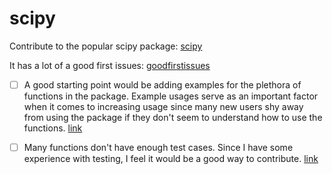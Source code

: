 # scipy

Contribute to the popular scipy package: [scipy](https://docs.scipy.org/doc/scipy/tutorial/general.html)

It has a lot of a good first issues: [goodfirstissues](https://github.com/scipy/scipy/contribute)

- [ ] A good starting point would be adding examples for the plethora of functions in the package. Example usages serve as an important
factor when it comes to increasing usage since many new users shy away from using the package if they don't seem to understand how to use the functions.
[link](https://github.com/scipy/scipy/issues/7168)

- [ ] Many functions don't have enough test cases. Since I have some experience with testing, I feel it would be a good way to contribute. [link](https://github.com/scipy/scipy/issues/17683)
